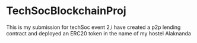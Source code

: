 # TechSocBlockchainProj
This is my submission for techSoc event 2,i have created a p2p lending contract and deployed an ERC20 token in the name of my hostel Alaknanda

